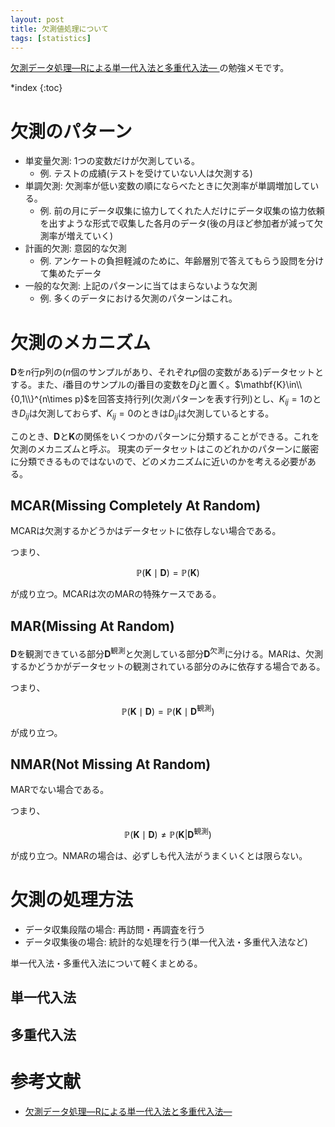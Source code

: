 ```yaml
---
layout: post
title: 欠測値処理について
tags: [statistics]
---
```


[欠測データ処理―Rによる単一代入法と多重代入法― ](https://www.kyoritsu-pub.co.jp/bookdetail/9784320112568)の勉強メモです。

*index
{:toc}

# 欠測のパターン

- 単変量欠測: 1つの変数だけが欠測している。
  - 例. テストの成績(テストを受けていない人は欠測する)
- 単調欠測: 欠測率が低い変数の順にならべたときに欠測率が単調増加している。
  - 例. 前の月にデータ収集に協力してくれた人だけにデータ収集の協力依頼を出すような形式で収集した各月のデータ(後の月ほど参加者が減って欠測率が増えていく)
- 計画的欠測: 意図的な欠測
  - 例. アンケートの負担軽減のために、年齢層別で答えてもらう設問を分けて集めたデータ
- 一般的な欠測: 上記のパターンに当てはまらないような欠測
  - 例. 多くのデータにおける欠測のパターンはこれ。

# 欠測のメカニズム

$\mathbf{D}$を$n$行$p$列の($n$個のサンプルがあり、それぞれ$p$個の変数がある)データセットとする。また、$i$番目のサンプルの$j$番目の変数を$D_ij$と置く。$\mathbf{K}\in\\{0,1\\}^{n\times p}$を回答支持行列(欠測パターンを表す行列)とし、$K_{ij}=1$のとき$D_{ij}$は欠測しておらず、$K_{ij}=0$のときは$D_{ij}$は欠測しているとする。

このとき、$\mathbf{D}$と$\mathbf{K}$の関係をいくつかのパターンに分類することができる。これを欠測のメカニズムと呼ぶ。
現実のデータセットはこのどれかのパターンに厳密に分類できるものではないので、どのメカニズムに近いのかを考える必要がある。

## MCAR(Missing Completely At Random)

MCARは欠測するかどうかはデータセットに依存しない場合である。

つまり、

$$
\mathbb{P}(\mathbf{K}\mid\mathbf{D})=\mathbb{P}(\mathbf{K})
$$

が成り立つ。MCARは次のMARの特殊ケースである。

## MAR(Missing At Random)

$\mathbf{D}$を観測できている部分$\mathbf{D}^{\text{観測}}$と欠測している部分$\mathbf{D}^{\text{欠測}}$に分ける。MARは、欠測するかどうかがデータセットの観測されている部分のみに依存する場合である。

つまり、

$$
\mathbb{P}(\mathbf{K}\mid\mathbf{D})=\mathbb{P}(\mathbb{\mathbf{K}\mid\mathbf{D}^{\text{観測}}})
$$

が成り立つ。

## NMAR(Not Missing At Random)

MARでない場合である。

つまり、

$$
\mathbb{P}(\mathbf{K}\mid\mathbf{D})\neq\mathbb{P}(\mathbf{K}|\mathbf{D}^{\text{観測}}) 
$$

が成り立つ。NMARの場合は、必ずしも代入法がうまくいくとは限らない。

# 欠測の処理方法

- データ収集段階の場合: 再訪問・再調査を行う
- データ収集後の場合: 統計的な処理を行う(単一代入法・多重代入法など)

単一代入法・多重代入法について軽くまとめる。

## 単一代入法


## 多重代入法

# 参考文献

- [欠測データ処理―Rによる単一代入法と多重代入法― ](https://www.kyoritsu-pub.co.jp/bookdetail/9784320112568)
